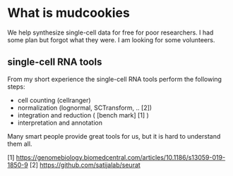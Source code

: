 # What is mudcookies
We help synthesize single-cell data for free for poor researchers.
I had some plan but forgot what they were.
I am looking for some volunteers.

## single-cell RNA tools
From my short experience the single-cell RNA tools perform the following steps:  
- cell counting (cellranger)
- normalization (lognormal, SCTransform, .. [2])
- integration and reduction ( [bench mark] [1] ) 
- interpretation and annotation 

Many smart people provide great tools for us,
but it is hard to understand them all. 

[1] https://genomebiology.biomedcentral.com/articles/10.1186/s13059-019-1850-9
[2] https://github.com/satijalab/seurat
